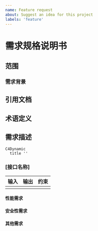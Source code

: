 ```yaml
---
name: Feature request
about: Suggest an idea for this project
labels: 'feature'
---
```


# 需求规格说明书

## 范围

### 需求背景

## 引用文档

## 术语定义

## 需求描述

```mermaid
C4Dynamic
  title ''
```

### [接口名称]

| 输入 | 输出 | 约束 |
|----|----|----|
|    |    |    |

#### 性能需求

#### 安全性需求

#### 其他需求
